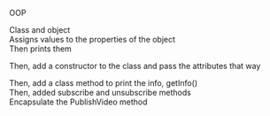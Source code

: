 OOP

Class and object  
Assigns values to the properties of the object  
Then prints them

Then, add a constructor to the class and pass the attributes that way

Then, add a class method to print the info, getInfo()  
Then, added subscribe and unsubscribe methods  
Encapsulate the PublishVideo method
